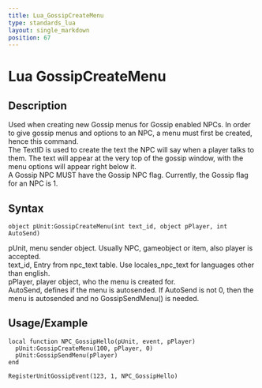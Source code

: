 ```yaml
---
title: Lua_GossipCreateMenu
type: standards_lua
layout: single_markdown
position: 67
---
```


# Lua GossipCreateMenu

## Description

Used when creating new Gossip menus for Gossip enabled NPCs. In order to give gossip menus and options to an NPC, a menu must first be created, hence this command.                
The TextID is used to create the text the NPC will say when a player talks to them. The text will appear at the very top of the gossip window, with the menu options will appear right below it.                 
A Gossip NPC MUST have the Gossip NPC flag. Currently, the Gossip flag for an NPC is 1.        

## Syntax

```
object pUnit:GossipCreateMenu(int text_id, object pPlayer, int AutoSend)
```

pUnit, menu sender object. Usually NPC, gameobject or item, also player is accepted.            
text_id, Entry from npc_text table. Use locales_npc_text for languages other than english.            
pPlayer, player object, who the menu is created for.            
AutoSend, defines if the menu is autosended. If AutoSend is not 0, then the menu is autosended and no GossipSendMenu() is needed.            

## Usage/Example

```
local function NPC_GossipHello(pUnit, event, pPlayer)
  pUnit:GossipCreateMenu(100, pPlayer, 0)
  pUnit:GossipSendMenu(pPlayer)
end

RegisterUnitGossipEvent(123, 1, NPC_GossipHello)
```
